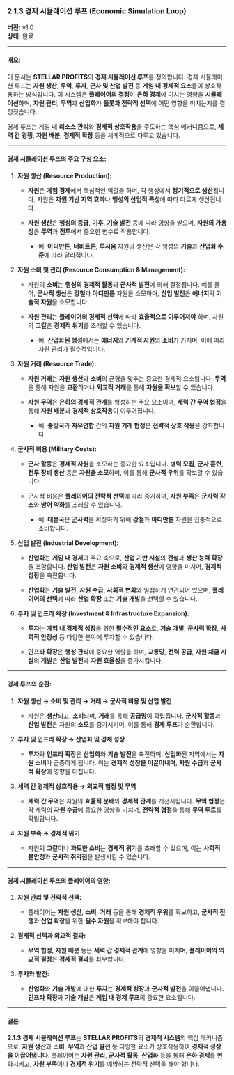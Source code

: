 ### **2.1.3 경제 시뮬레이션 루프 (Economic Simulation Loop)**

**버전:** v1.0  
**상태:** 완료

---

#### **개요:**

이 문서는 **STELLAR PROFITS**의 **경제 시뮬레이션 루프**를 정의합니다. 경제 시뮬레이션 루프는 **자원 생산**, **무역**, **투자**, **군사 및 산업 발전** 등 **게임 내 경제적 요소**들이 상호작용하는 방식입니다. 이 시스템은 **플레이어의 결정**이 **은하 경제**에 미치는 영향을 **시뮬레이션**하며, **자원 관리**, **무역**과 **산업화**가 **플롯과 전략적 선택**에 어떤 영향을 미치는지를 결정짓습니다.

경제 루프는 게임 내 **리소스 관리**와 **경제적 상호작용**을 주도하는 핵심 메커니즘으로, **세력 간 경쟁**, **자원 배분**, **경제적 확장** 등을 체계적으로 다루고 있습니다.

---

#### **경제 시뮬레이션 루프의 주요 구성 요소:**

1. **자원 생산 (Resource Production):**
    
    - **자원**은 **게임 경제**에서 핵심적인 역할을 하며, 각 행성에서 **정기적으로 생산**됩니다. 자원은 **자원 기반 지역 효과**나 **행성의 산업적 특성**에 따라 다르게 생산됩니다.
        
    - **자원 생산**은 **행성의 등급**, **기후**, **기술 발전** 등에 따라 영향을 받으며, **자원의 가용성**은 **무역**과 **전투**에서 중요한 변수로 작용합니다.
        
        - 예: **아디만튼**, **네비트론**, **루시움** 자원의 생산은 각 행성의 **기술**과 **산업화 수준**에 따라 달라집니다.
            
2. **자원 소비 및 관리 (Resource Consumption & Management):**
    
    - 자원의 **소비**는 **행성의 경제적 활동**과 **군사적 발전**에 의해 결정됩니다. 예를 들어, **군사적 생산**은 **강철**과 **아디만튼** 자원을 소모하며, **산업 발전**은 **에너지**와 **기술적 자원**을 소모합니다.
        
    - **자원 관리**는 **플레이어의 경제적 선택**에 따라 **효율적으로 이루어져야** 하며, 자원의 **고갈**은 **경제적 위기**를 초래할 수 있습니다.
        
        - 예: **산업화된 행성**에서는 **에너지**와 **기계적 자원**의 **소비**가 커지며, 이에 따라 자원 관리가 필수적입니다.
            
3. **자원 거래 (Resource Trade):**
    
    - **자원 거래**는 **자원 생산**과 **소비**의 균형을 맞추는 중요한 경제적 요소입니다. **무역**을 통해 자원을 **교환**하거나 **외교적 거래**를 통해 **자원을 확보**할 수 있습니다.
        
    - **자원 무역**은 **은하의 경제적 관계**를 형성하는 주요 요소이며, **세력 간 무역 협정**을 통해 **자원 배분**과 **경제적 상호작용**이 이루어집니다.
        
        - 예: **중방국**과 **자유연합** 간의 **자원 거래 협정**은 **전략적 상호 작용**을 강화합니다.
            
4. **군사적 비용 (Military Costs):**
    
    - **군사 활동**은 **경제적 자원**을 소모하는 중요한 요소입니다. **병력 모집**, **군사 훈련**, **전투 장비 생산** 등은 **자원을 소모**하며, 이를 통해 **군사적 우위**를 확보할 수 있습니다.
        
    - 군사적 비용은 **플레이어의 전략적 선택**에 따라 증가하며, **자원 부족**은 **군사력 감소**와 **방어 약화**를 초래할 수 있습니다.
        
        - 예: **대본국**은 **군사력**을 확장하기 위해 **강철**과 **아디만튼** 자원을 집중적으로 소비합니다.
            
5. **산업 발전 (Industrial Development):**
    
    - **산업화**는 **게임 내 경제**의 주요 축으로, **산업 기반 시설**의 **건설**과 **생산 능력 확장**을 포함합니다. **산업 발전**은 **자원 소비**와 **경제적 생산**에 영향을 미치며, **경제적 성장**을 촉진합니다.
        
    - **산업화**는 **기술 발전**, **자원 수급**, **사회적 변화**와 밀접하게 연관되어 있으며, **플레이어의 선택**에 따라 **산업 확장** 또는 **기술 개발**을 선택할 수 있습니다.
        
6. **투자 및 인프라 확장 (Investment & Infrastructure Expansion):**
    
    - **투자**는 **게임 내 경제적 성장**을 위한 **필수적인 요소**로, **기술 개발**, **군사력 확장**, **사회적 안정성** 등 다양한 분야에 투자할 수 있습니다.
        
    - **인프라 확장**은 **행성 관리**에 중요한 역할을 하며, **교통망**, **전력 공급**, **자원 채굴 시설**의 **개발**은 **산업 발전**과 **자원 효율성**을 증가시킵니다.
        

---

#### **경제 루프의 순환:**

1. **자원 생산 → 소비 및 관리 → 거래 → 군사적 비용 및 산업 발전**
    
    - 자원은 **생산**되고, **소비**되며, **거래**를 통해 **공급망**이 확립됩니다. **군사적 활동**과 **산업 발전**은 자원의 **소모**를 증가시키며, 이를 통해 **경제 루프**가 순환합니다.
        
2. **투자 및 인프라 확장 → 산업화 및 경제 성장**
    
    - **투자**와 **인프라 확장**은 **산업화**와 **기술 발전**을 촉진하며, **산업화**된 지역에서는 **자원 소비**가 급증하게 됩니다. 이는 **경제적 성장을 이끌어내며**, **자원 수급**과 **군사적 확장**에 영향을 미칩니다.
        
3. **세력 간 경제적 상호작용 → 외교적 협정 및 무역**
    
    - **세력 간 무역**은 자원의 **효율적 분배**와 **경제적 관계**를 개선시킵니다. **무역 협정**은 각 세력의 **자원 수급**에 중요한 영향을 미치며, **전략적 협정**을 통해 **무역 루트**를 확립합니다.
        
4. **자원 부족 → 경제적 위기**
    
    - 자원의 **고갈**이나 **과도한 소비**는 **경제적 위기**를 초래할 수 있으며, 이는 **사회적 불안정**과 **군사적 취약점**을 발생시킬 수 있습니다.
        

---

#### **경제 시뮬레이션 루프의 플레이어의 영향:**

1. **자원 관리 및 전략적 선택:**
    
    - 플레이어는 **자원 생산**, **소비**, **거래** 등을 통해 **경제적 우위**를 확보하고, **군사적 전쟁**과 **산업 확장**을 위한 **필수 자원**을 확보해야 합니다.
        
2. **경제적 선택과 외교적 결과:**
    
    - **무역 협정**, **자원 배분** 등은 **세력 간 경제적 관계**에 영향을 미치며, **플레이어의 외교적 결정**은 **경제적 결과**를 좌우합니다.
        
3. **투자와 발전:**
    
    - **산업화**와 **기술 개발**에 대한 **투자**는 **경제적 성장**과 **군사적 발전**을 이끌어냅니다. **인프라 확장**과 **기술 개발**은 **게임 내 경제 루프**의 중요한 요소입니다.
        

---

#### **결론:**

**2.1.3 경제 시뮬레이션 루프**는 **STELLAR PROFITS**의 **경제적 시스템**의 핵심 메커니즘으로, **자원 생산**과 **소비**, **무역**과 **산업 발전** 등 다양한 요소가 상호작용하여 **경제적 성장을 이끌어냅니다**. 플레이어는 **자원 관리**, **군사적 활동**, **산업화** 등을 통해 **은하 경제**를 변화시키고, **자원 부족**이나 **경제적 위기**를 예방하는 전략적 선택을 해야 합니다.